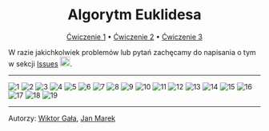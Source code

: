 <h1 align="center">
    Algorytm Euklidesa
</h1>
<p align="center">
    <a href=https://github.com/2C-VLO/AlgorytmEuklidesa/blob/main/exercises/1.cpp>Ćwiczenie 1</a>
    •
    <a href=https://github.com/2C-VLO/AlgorytmEuklidesa/blob/main/exercises/2.cpp>Ćwiczenie 2</a>
    •
    <a href=https://github.com/2C-VLO/AlgorytmEuklidesa/blob/main/exercises/3.png>Ćwiczenie 3</a>
</p>

W razie jakichkolwiek problemów lub pytań zachęcamy do napisania o tym w sekcji <a href=https://github.com/2C-VLO/AlgorytmEuklidesa/issues>Issues</a> <img src=https://images-ext-2.discordapp.net/external/18-0P1HrYmprJPwlW2YvK5jv8APhxfujyucugS_zirA/https/cdn.frankerfacez.com/emoticon/218530/4 width=20></img>.

---

![1](https://github.com/2C-VLO/AlgorytmEuklidesa/blob/main/slides/1.jpg)
![2](https://github.com/2C-VLO/AlgorytmEuklidesa/blob/main/slides/2.jpg)
![3](https://github.com/2C-VLO/AlgorytmEuklidesa/blob/main/slides/3.jpg)
![4](https://github.com/2C-VLO/AlgorytmEuklidesa/blob/main/slides/4.jpg)
![5](https://github.com/2C-VLO/AlgorytmEuklidesa/blob/main/slides/5.jpg)
![6](https://github.com/2C-VLO/AlgorytmEuklidesa/blob/main/slides/6.jpg)
![7](https://github.com/2C-VLO/AlgorytmEuklidesa/blob/main/slides/7.jpg)
![8](https://github.com/2C-VLO/AlgorytmEuklidesa/blob/main/slides/8.jpg)
![9](https://github.com/2C-VLO/AlgorytmEuklidesa/blob/main/slides/9.jpg)
![10](https://github.com/2C-VLO/AlgorytmEuklidesa/blob/main/slides/10.jpg)
![11](https://github.com/2C-VLO/AlgorytmEuklidesa/blob/main/slides/11.jpg)
![12](https://github.com/2C-VLO/AlgorytmEuklidesa/blob/main/slides/12.jpg)
![13](https://github.com/2C-VLO/AlgorytmEuklidesa/blob/main/slides/13.jpg)
![14](https://github.com/2C-VLO/AlgorytmEuklidesa/blob/main/slides/14.jpg)
![15](https://github.com/2C-VLO/AlgorytmEuklidesa/blob/main/slides/15.jpg)
![16](https://github.com/2C-VLO/AlgorytmEuklidesa/blob/main/slides/16.jpg)
![17](https://github.com/2C-VLO/AlgorytmEuklidesa/blob/main/slides/17.jpg)
![18](https://github.com/2C-VLO/AlgorytmEuklidesa/blob/main/slides/18.jpg)
![19](https://github.com/2C-VLO/AlgorytmEuklidesa/blob/main/slides/19.jpg)

---

Autorzy:
<a href=https://github.com/vv1ktor>Wiktor Gała</a>,
<a href=https://github.com/diffiii>Jan Marek</a>
